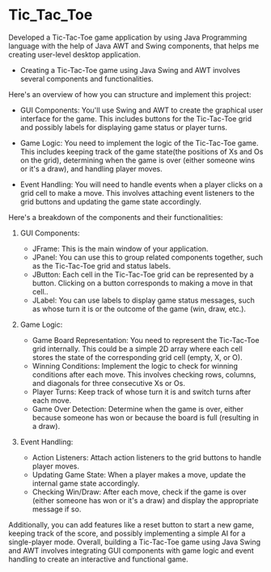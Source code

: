 # Tic_Tac_Toe

Developed a Tic-Tac-Toe game application by using Java Programming language with the help of Java AWT and Swing components, that helps me creating user-level desktop application.
- Creating a Tic-Tac-Toe game using Java Swing and AWT involves several components and functionalities. 
  
Here's an overview of how you can structure and implement this project:
* GUI Components: You'll use Swing and AWT to create the graphical user interface for the game. This includes buttons for the Tic-Tac-Toe grid and possibly labels for displaying game status or player turns.

* Game Logic:
You need to implement the logic of the Tic-Tac-Toe game. This includes keeping track of the game state(the positions of Xs and Os on the grid), determining when the game is over (either someone wins or it's a draw), and handling player moves.

* Event Handling: You will need to handle events when a player clicks on a grid cell to make a move. This involves attaching event listeners to the grid buttons and updating the game state accordingly.

Here's a breakdown of the components and their functionalities:
1. GUI Components:
     - JFrame: This is the main window of your application.
     - JPanel: You can use this to group related components together, such as the Tic-Tac-Toe grid and status labels.
     - JButton: Each cell in the Tic-Tac-Toe grid can be represented by a button. Clicking on a button corresponds to making a move in that cell..
     - JLabel: You can use labels to display game status messages, such as whose turn it is or the outcome of the game (win, draw, etc.).

2. Game Logic:
     - Game Board Representation: You need to represent the Tic-Tac-Toe grid internally. This could be a simple 2D array where each cell stores the state of the corresponding grid cell 
      (empty, X, or O).
     - Winning Conditions: Implement the logic to check for winning conditions after each move. This involves checking rows, columns, and diagonals for three consecutive Xs or Os.
     - Player Turns: Keep track of whose turn it is and switch turns after each move.
     - Game Over Detection: Determine when the game is over, either because someone has won or because the board is full (resulting in a draw).

3. Event Handling:
    - Action Listeners: Attach action listeners to the grid buttons to handle player moves.
    - Updating Game State: When a player makes a move, update the internal game state accordingly.
    - Checking Win/Draw: After each move, check if the game is over (either someone has won or it's a draw) and display the appropriate message if so.

Additionally, you can add features like a reset button to start a new game, keeping track of the score, and possibly implementing a simple AI for a single-player mode. 
Overall, building a Tic-Tac-Toe game using Java Swing and AWT involves integrating GUI components with game logic and event handling to create an interactive and functional game.








